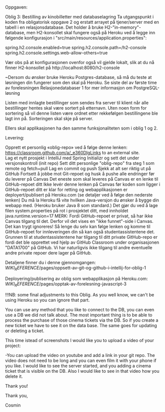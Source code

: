 Oppgaven:

Oblig 3: Bestilling av kinobilletter med databaselagring
Ta utgangspunkt i koden fra obligatorisk oppgave 2 og erstatt arrayet på tjener/server med en tabell i en relasjonsdatabase. Det holder å bruke H2-"in-memory"-database, men H2-konsollet skal fungere også på Heroku ved å legge inn følgende konfigurasjon i "src/main/resources/application.properties":

spring.h2.console.enabled=true
spring.h2.console.path=/h2-console
spring.h2.console.settings.web-allow-others=true

Vær obs på at konfigurasjonen ovenfor også vil gjelde lokalt, slik at du nå finner H2-konsollet på http://localhost:8080/h2-console

~Dersom du ønsker bruke Heroku Postgres-database, så må du teste at løsningen din fungerer som den skal på Heroku. Se siste del av første time av forelesningen Relasjonedatabaser 1 for mer informasjon om PostgreSQL-løsning

Listen med innlagte bestillinger som sendes fra server til klient når alle bestillinger hentes skal være sortert på etternavn. Uten noen form for sortering så vil denne listen være ordnet etter rekkefølgen bestillingene ble lagt inn på. Sorteringen skal skje på server.

Ellers skal applikasjonen ha den samme funksjonaliteten som i oblig 1 og 2.

Levering:

Opprett et personlig «oblig-repo» ved å følge denne lenken: https://classroom.github.com/a/_e360DIgLinks to an external site.  
Lag et nytt prosjekt i IntelliJ med Spring Initializr og sett det under versjonskontroll (init repo)
Sett ditt personlige "oblig-repo" fra steg 1 som remote og fetch+pull
Lag en commit og push
Sjekk at alt ser riktig ut på GitHub
Fortsett å jobbe mot Git-repoet og husk å pushe alle endringer før du leverer på Canvas
Det eneste som skal leveres på Canvas er en lenke til GitHub-repoet ditt
Ikke levér denne lenken på Canvas før koden som ligger i GitHub-repoet ditt er klar for retting og webapplikasjonen er deployert/publisert på Heroku.com (se detaljer ved å følge den nederste lenken)
Du må la Heroku få vite hvilken Java-versjon du ønsker å bygge din webapp med. (Heroku bruker Java 8 som standard.) Det gjør du ved å lage filen system.properties på rot i prosjektet ditt, med innholdet java.runtime.version=17
MERK: Fordi GitHub-repoet er privat, så har ikke Canvas tilgang til det. Derfor vil det vises en "ikke funnet"-side i Canvas. Det kan trygt ignoreres! Så lenge du selv kan følge lenken og komme til GitHub-repoet for innleveringen din så kan også studentassistentene det. Grunnen til at studentassistentene har tilgang til ditt private GitHub-repo er fordi det ble opprettet ved hjelp av GitHub Classroom under organisasjonen "DATA1700" på GitHub. Vi har naturligvis ikke tilgang til andre eventuelle andre private repoer dere lager på GitHub.

Detaljene finner du i denne gjennomgangen: $WIKI_REFERENCE$/pages/oppsett-av-git-og-github-i-intellij-for-oblig-1 

Deployering/publisering av oblig som webapplikasjon på Heroku.com: $WIKI_REFERENCE$/pages/opptak-av-forelesning-javascript-3 

 

!!!NB: some final adjustments to this Oblig. As you well know, we can't be using Heroku so you can ignore that part. 

You can use any method that you like to connect to the DB, you can even use a DB we did not talk about. The most important thing is to be able to process the purchase of those cinema tickets via the DB. So if you create a new ticket we have to see it on the data base. The same goes for updating or deleting a ticket. 

This time istead of screenshots I would like you to upload a video of your project: 

-You can upload the video on youtube and add a link in your git repo. The video does not need to be long and you can even film it with your phone if you like. I would like to see the server started, and you adding a cinema ticket that is visible on the DB. Also I would like to see in that video how you delete it.

 

Thank you!

 

 

 


Thank you,

Cosmin
